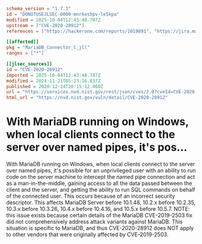 ```toml
schema_version = "1.7.3"
id = "DONOTUSEJLSEC-0000-mnrkeshpv-le5kpa"
modified = 2025-10-04T12:43:48.787Z
upstream = ["CVE-2020-28912"]
references = ["https://hackerone.com/reports/1019891", "https://jira.mariadb.org/browse/MDEV-24040", "https://hackerone.com/reports/1019891", "https://jira.mariadb.org/browse/MDEV-24040"]

[[affected]]
pkg = "MariaDB_Connector_C_jll"
ranges = ["*"]

[[jlsec_sources]]
id = "CVE-2020-28912"
imported = 2025-10-04T12:43:48.787Z
modified = 2024-11-21T05:23:16.837Z
published = 2020-12-24T20:15:12.460Z
url = "https://services.nvd.nist.gov/rest/json/cves/2.0?cveId=CVE-2020-28912"
html_url = "https://nvd.nist.gov/vuln/detail/CVE-2020-28912"
```

# With MariaDB running on Windows, when local clients connect to the server over named pipes, it's pos...

With MariaDB running on Windows, when local clients connect to the server over named pipes, it's possible for an unprivileged user with an ability to run code on the server machine to intercept the named pipe connection and act as a man-in-the-middle, gaining access to all the data passed between the client and the server, and getting the ability to run SQL commands on behalf of the connected user. This occurs because of an incorrect security descriptor. This affects MariaDB Server before 10.1.48, 10.2.x before 10.2.35, 10.3.x before 10.3.26, 10.4.x before 10.4.16, and 10.5.x before 10.5.7. NOTE: this issue exists because certain details of the MariaDB CVE-2019-2503 fix did not comprehensively address attack variants against MariaDB. This situation is specific to MariaDB, and thus CVE-2020-28912 does NOT apply to other vendors that were originally affected by CVE-2019-2503.

